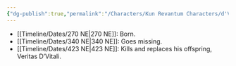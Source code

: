 ```yaml
---
{"dg-publish":true,"permalink":"/Characters/Kun Revantum Characters/d'Vitali Family/Caius d'Vitali/"}
---
```


- [[Timeline/Dates/270 NE\|270 NE]]: Born.
- [[Timeline/Dates/340 NE\|340 NE]]: Goes missing.
- [[Timeline/Dates/423 NE\|423 NE]]: Kills and replaces his offspring, Veritas D’Vitali.